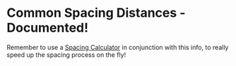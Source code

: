 # Common Spacing Distances - Documented!

Remember to use a [Spacing Calculator](articles/external.md?id=spacing-calculator) in conjunction with this info, to really speed up the spacing process on the fly!

